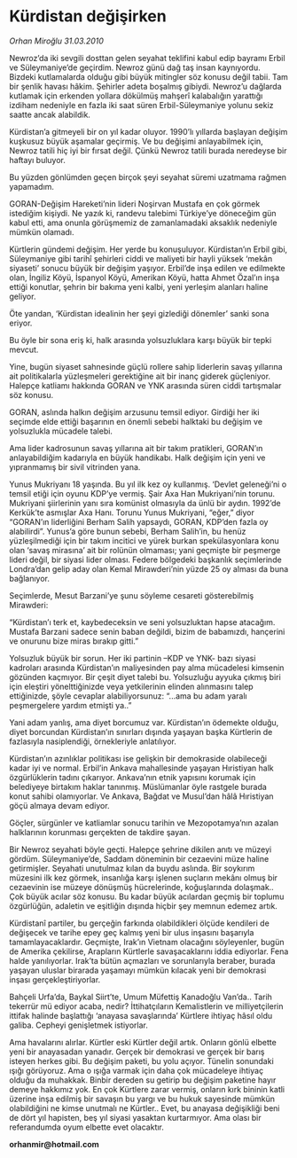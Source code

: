 # Kürdistan değişirken

*Orhan Miroğlu 31.03.2010*

<div class="yazi"><p>Newroz’da iki sevgili dosttan gelen seyahat teklifini kabul edip bayramı Erbil ve Süleymaniye’de geçirdim. Newroz günü dağ taş insan kaynıyordu. Bizdeki kutlamalarda olduğu gibi büyük mitingler söz konusu değil tabii. Tam bir şenlik havası hâkim. Şehirler adeta boşalmış gibiydi. Newroz’u dağlarda kutlamak için erkenden yollara dökülmüş mahşerî kalabalığın yarattığı izdiham nedeniyle en fazla iki saat süren Erbil-Süleymaniye yolunu sekiz saatte ancak alabildik.</p>
<p>Kürdistan’a gitmeyeli bir on yıl kadar oluyor. 1990’lı yıllarda başlayan değişim kuşkusuz büyük aşamalar geçirmiş. Ve bu değişimi anlayabilmek için, Newroz tatili hiç iyi bir fırsat değil. Çünkü Newroz tatili burada neredeyse bir haftayı buluyor.</p>
<p>Bu yüzden gönlümden geçen birçok şeyi seyahat süremi uzatmama rağmen yapamadım.</p>
<p>GORAN-Değişim Hareketi’nin lideri Noşirvan Mustafa en çok görmek istediğim kişiydi. Ne yazık ki, randevu talebimi Türkiye’ye döneceğim gün kabul etti, ama onunla görüşmemiz de zamanlamadaki aksaklık nedeniyle mümkün olamadı. </p>
<p>Kürtlerin gündemi değişim. Her yerde bu konuşuluyor. Kürdistan’ın Erbil gibi, Süleymaniye gibi tarihî şehirleri ciddi ve maliyeti bir hayli yüksek ‘mekân siyaseti’ sonucu büyük bir değişim yaşıyor. Erbil’de inşa edilen ve edilmekte olan, İngiliz Köyü, İspanyol Köyü, Amerikan Köyü, hatta Ahmet Özal’ın inşa ettiği konutlar, şehrin bir bakıma yeni kalbi, yeni yerleşim alanları haline geliyor. </p>
<p>Öte yandan, ‘Kürdistan idealinin her şeyi gizlediği dönemler’ sanki sona eriyor.</p>
<p>Bu öyle bir sona eriş ki, halk arasında yolsuzluklara karşı büyük bir tepki mevcut. </p>
<p>Yine, bugün siyaset sahnesinde güçlü rollere sahip liderlerin savaş yıllarına ait politikalarla yüzleşmeleri gerektiğine ait bir inanç giderek güçleniyor. Halepçe katliamı hakkında GORAN ve YNK arasında süren ciddi tartışmalar söz konusu. </p>
<p>GORAN, aslında halkın değişim arzusunu temsil ediyor. Girdiği her iki seçimde elde ettiği başarının en önemli sebebi halktaki bu değişim ve yolsuzlukla mücadele talebi.</p>
<p>Ama lider kadrosunun savaş yıllarına ait bir takım pratikleri, GORAN’ın anlayabildiğim kadarıyla en büyük handikabı. Halk değişim için yeni ve yıpranmamış bir sivil vitrinden yana.</p>
<p>Yunus Mukriyanı 18 yaşında. Bu yıl ilk kez oy kullanmış. ‘Devlet geleneği’ni o temsil etiği için oyunu KDP’ye vermiş. Şair Axa Han Mukriyani’nin torunu. Mukriyani şiirlerinin yanı sıra komünist olmasıyla da ünlü bir aydın. 1992’de Kerkük’te asmışlar Axa Hanı. Torunu Yunus Mukriyani, “eğer,” diyor “GORAN’ın liderliğini Berham Salih yapsaydı, GORAN, KDP’den fazla oy alabilirdi”. Yunus’a göre bunun sebebi, Berham Salih’in, bu henüz yüzleşilmediği için bir takım incitici ve yürek burkan spekülasyonlara konu olan ‘savaş mirasına’ ait bir rolünün olmaması; yani geçmişte bir peşmerge lideri değil, bir siyasi lider olması. Federe bölgedeki başkanlık seçimlerinde Londra’dan gelip aday olan Kemal Mirawderi’nin yüzde 25 oy alması da buna bağlanıyor. </p>
<p>Seçimlerde, Mesut Barzani’ye şunu söyleme cesareti gösterebilmiş Mirawderi: </p>
<p>“Kürdistan’ı terk et, kaybedeceksin ve seni yolsuzluktan hapse atacağım. Mustafa Barzani sadece senin baban değildi, bizim de babamızdı, hançerini ve onurunu bize miras bırakıp gitti.”</p>
<p>Yolsuzluk büyük bir sorun. Her iki partinin –KDP ve YNK- bazı siyasi kadroları arasında Kürdistan’ın maliyesinden pay alma mücadelesi kimsenin gözünden kaçmıyor. Bir çeşit diyet talebi bu. Yolsuzluğu ayyuka çıkmış biri için eleştiri yönelttiğinizde veya yetkilerinin elinden alınmasını talep ettiğinizde, şöyle cevaplar alabiliyorsunuz: “...ama bu adam yaralı peşmergelere yardım etmişti ya..”</p>
<p>Yani adam yanlış, ama diyet borcumuz var. Kürdistan’ın ödemekte olduğu, diyet borcundan Kürdistan’ın sınırları dışında yaşayan başka Kürtlerin de fazlasıyla nasiplendiği, örnekleriyle anlatılıyor. </p>
<p>Kürdistan’ın azınlıklar politikası ise gelişkin bir demokraside olabileceği kadar iyi ve normal. Erbil’in Ankava mahallesinde yaşayan Hıristiyan halk özgürlüklerin tadını çıkarıyor. Ankava’nın etnik yapısını korumak için belediyeye birtakım haklar tanınmış. Müslümanlar öyle rastgele burada konut sahibi olamıyorlar. Ve Ankava, Bağdat ve Musul’dan hâlâ Hıristiyan göçü almaya devam ediyor.</p>
<p>Göçler, sürgünler ve katliamlar sonucu tarihin ve Mezopotamya’nın azalan halklarının korunması gerçekten de takdire şayan.</p>
<p>Bir Newroz seyahati böyle geçti. Halepçe şehrine dikilen anıtı ve müzeyi gördüm. Süleymaniye’de, Saddam döneminin bir cezaevini müze haline getirmişler. Seyahati unutulmaz kılan da buydu aslında. Bir soykırım müzesini ilk kez görmek, insanlığa karşı işlenen suçların mekânı olmuş bir cezaevinin ise müzeye dönüşmüş hücrelerinde, koğuşlarında dolaşmak.. Çok büyük acılar söz konusu. Bu kadar büyük acılardan geçmiş bir toplumu özgürlüğün, adaletin ve eşitliğin dışında hiçbir şey memnun edemez artık. </p>
<p>Kürdistanî partiler, bu gerçeğin farkında olabildikleri ölçüde kendileri de değişecek ve tarihe epey geç kalmış yeni bir ulus inşasını başarıyla tamamlayacaklardır. Geçmişte, Irak’ın Vietnam olacağını söyleyenler, bugün de Amerika çekilirse, Arapların Kürtlerle savaşacaklarını iddia ediyorlar. Fena halde yanılıyorlar. Irak’ta bütün açmazları ve sorunlarıyla beraber, burada yaşayan uluslar birarada yaşamayı mümkün kılacak yeni bir demokrasi inşası gerçekleştiriyorlar.</p>
<p>Bahçeli Urfa’da, Baykal Siirt’te, Umum Müfettiş Kanadoğlu Van’da.. Tarih tekerrür mü ediyor acaba, nedir? İttihatçıların Kemalistlerin ve milliyetçilerin ittifak halinde başlattığı ‘anayasa savaşlarında’ Kürtlere ihtiyaç hâsıl oldu galiba. Cepheyi genişletmek istiyorlar. </p>
<p>Ama havalarını alırlar. Kürtler eski Kürtler değil artık. Onların gönlü elbette yeni bir anayasadan yanadır. Gerçek bir demokrasi ve gerçek bir barış isteyen herkes gibi. Bu değişim paketi, bu yolu açıyor. Tünelin sonundaki ışığı görüyoruz. Ama o ışığa varmak için daha çok mücadeleye ihtiyaç olduğu da muhakkak. Binbir dereden su getirip bu değişim paketine hayır demeye hakkımız yok. En çok Kürtlere zarar vermiş, onların kırk bininin katli üzerine inşa edilmiş bir savaşın bu yargı ve bu hukuk sayesinde mümkün olabildiğini ne kimse unutmalı ne Kürtler.. Evet, bu anayasa değişikliği beni de dört yıl hapisten, beş yıl siyasi yasaktan kurtarmıyor. Ama olası bir referandumda oyum elbette evet olacaktır. </p>
<p><b>orhanmir@hotmail.com</b></p></div>
